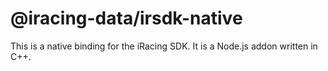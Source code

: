 # @iracing-data/irsdk-native

This is a native binding for the iRacing SDK. It is a Node.js addon written in C++.
